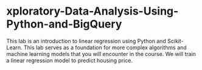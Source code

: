 # xploratory-Data-Analysis-Using-Python-and-BigQuery
This lab is an introduction to linear regression using Python and Scikit-Learn.  This lab serves as a foundation for more complex algorithms and machine learning models that you will encounter in the course. We will train a linear regression model to predict housing price.

